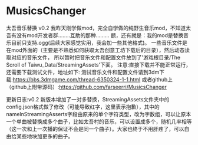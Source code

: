 # MusicsChanger
太吾音乐替换 v0.2
我昨天刚学做mod，完全自学做的纯野生音乐mod，不知道太吾有没有mod开发者群........互助的那种.........
额，还有就是：我的mod是替换音乐目前只支持.ogg(后续大家感觉实用，我会加一些其他格式)。
一些音乐文件是在mod外面的（主要是不熟悉如何获取太吾创意工坊下载后的目录），然后动态读取对应的音乐文件，
所以暂时把音乐文件和配置文件放到了'游戏根目录/The Scroll of Taiwu_Data/StreamingAssets'下面。
注意:直接下载并不能正常运行，还需要下载测试文件，地址如下:
测试音乐文件和配置文件请到3dm下载:https://bbs.3dmgame.com/thread-6350324-1-1.html
或者github上（github上附带源码）:https://github.com/farseerri/MusicsChanger

更新日志:v0.2 新版本增加了一对多替换，StreamingAssets文件夹中的config.json格式做了修改（可能导致红字，这里表示抱歉），其中的nameInStreamingAsserts字段由原来的单个字符类型，改为字数组，可以让原本一个单曲被替换成多个曲子，比如太吾村的音乐，可以设置成多个，随机几率相等（这一次和上一次播的保证不会是同一个曲子）。大家也终于不用肝疼了，可以自由给某些地块加更多的曲子。
